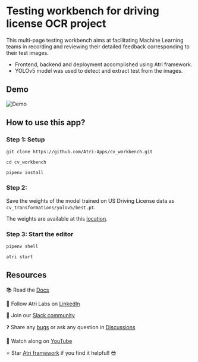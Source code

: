 # Testing workbench for driving license OCR project

This multi-page testing workbench aims at facilitating Machine Learning teams in recording and reviewing their detailed feedback corresponding to their test images. 

- Frontend, backend and deployment accomplished using Atri framework.
- YOLOv5 model was used to detect and extract test from the images. 

## Demo
![Demo](readme_assets/demo.gif)

## How to use this app?

### Step 1: Setup

```shell
git clone https://github.com/Atri-Apps/cv_workbench.git

cd cv_workbench

pipenv install
```

### Step 2: 

Save the weights of the model trained on US Driving License data as `cv_transformations/yolov5/best.pt`. 

The weights are available at this [location](https://drive.google.com/file/d/1eOjN86OrxHSnmcAOnTMBFcczR_ahMdlu/view?usp=sharing). 

### Step 3: Start the editor

```shell
pipenv shell

atri start
```

## Resources
📚 Read the [Docs](https://docs.atrilabs.com/)

🧭 Follow Atri Labs on [LinkedIn](https://www.linkedin.com/company/atri-labs)

💬 Join our [Slack community](https://join.slack.com/t/atricommunity/shared_invite/zt-1e756m1at-bZBxngvw7KWWO0riI4pc0w)

❓ Share any [bugs](https://github.com/Atri-Labs/atrilabs-engine/issues) or ask any question in [Discussions](https://github.com/Atri-Labs/atrilabs-engine/discussions)

🎥 Watch along on [YouTube](https://www.youtube.com/channel/UC1uR2Q5x_8olWS_Y4PdK1Bw)

⭐️ Star [Atri framework](https://github.com/Atri-Labs/atrilabs-engine) if you find it helpful! 😎